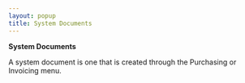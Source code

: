 ```yaml
---
layout: popup
title: System Documents
---
```



**System Documents**


A system document is one that is created through the Purchasing or Invoicing  menu.
